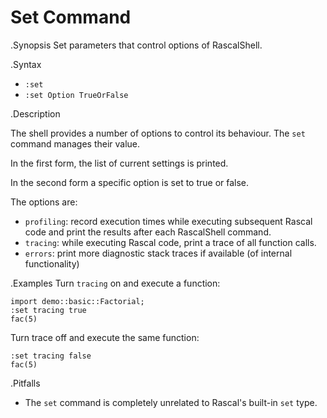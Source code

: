 # Set Command

.Synopsis
Set parameters that control options of RascalShell.

.Syntax
* `:set`
* `:set Option TrueOrFalse`

.Description

The shell provides a number of options to control its behaviour.
The `set` command manages their value.

In the first form, the list of current settings is printed.

In the second form a specific option is set to true or false.

The options are:

* `profiling`: record execution times while executing subsequent Rascal code and print
  the results after each RascalShell command.
* `tracing`: while executing Rascal code, print a trace of all function calls.
* `errors`: print more diagnostic stack traces if available (of internal functionality)

.Examples
Turn `tracing` on and execute a function:
```rascal-shell
import demo::basic::Factorial;
:set tracing true
fac(5)
```

Turn trace off and execute the same function:

```rascal-shell,continue
:set tracing false
fac(5)
```

.Pitfalls

* The `set` command is completely unrelated to Rascal's built-in `set` type.
